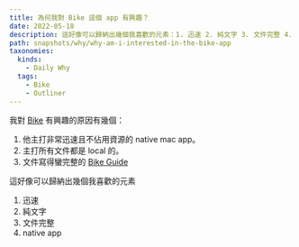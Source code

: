 ```yaml
---
title: 為何我對 Bike 這個 app 有興趣？
date: 2022-05-18
description: 這好像可以歸納出幾個我喜歡的元素：1. 迅速 2. 純文字 3. 文件完整 4. native app
path: snapshots/why/why-am-i-interested-in-the-bike-app
taxonomies:
  kinds: 
    - Daily Why
  tags: 
    - Bike
    - Outliner
---
```


我對 [Bike](https://hogbaysoftware.netlify.app/bike/) 有興趣的原因有幾個：
1. 他主打非常迅速且不佔用資源的 native mac app。
2. 主打所有文件都是 local 的。
3. 文件寫得蠻完整的 [Bike Guide](https://bikeguide.hogbaysoftware.com/)

這好像可以歸納出幾個我喜歡的元素
1. 迅速
2. 純文字
3. 文件完整
4. native app